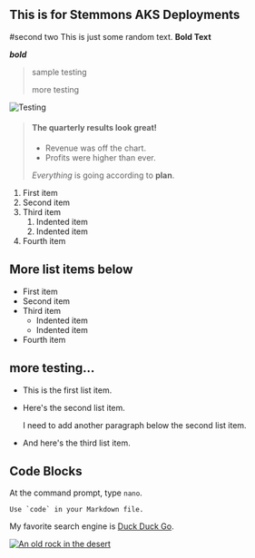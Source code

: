 ## This is for Stemmons AKS Deployments
#second two
This is just some random text.
**Bold Text**

***bold***
>sample testing
>
>more testing




![Testing](https://www.upwork.com/catalog-images/41bd7f2ea4181572c858932768363de5)


> #### The quarterly results look great!
>
> - Revenue was off the chart.
> - Profits were higher than ever.
>
>  *Everything* is going according to **plan**.


1. First item
2. Second item
3. Third item
    1. Indented item
    2. Indented item
4. Fourth item

## More list items below ##

- First item
- Second item
- Third item
    - Indented item
    - Indented item
- Fourth item

## more testing... ##

* This is the first list item.
* Here's the second list item.

    I need to add another paragraph below the second list item.

* And here's the third list item.

## Code Blocks ##
At the command prompt, type `nano`.

``Use `code` in your Markdown file.``

My favorite search engine is [Duck Duck Go](https://duckduckgo.com).


[![An old rock in the desert](https://mdg.imgix.net/assets/images/shiprock.jpg?auto=format&fit=clip&q=40&w=1080 "Shiprock, New Mexico by Beau Rogers")](https://www.flickr.com/photos/beaurogers/31833779864/in/photolist-Qv3rFw-34mt9F-a9Cmfy-5Ha3Zi-9msKdv-o3hgjr-hWpUte-4WMsJ1-KUQ8N-deshUb-vssBD-6CQci6-8AFCiD-zsJWT-nNfsgB-dPDwZJ-bn9JGn-5HtSXY-6CUhAL-a4UTXB-ugPum-KUPSo-fBLNm-6CUmpy-4WMsc9-8a7D3T-83KJev-6CQ2bK-nNusHJ-a78rQH-nw3NvT-7aq2qf-8wwBso-3nNceh-ugSKP-4mh4kh-bbeeqH-a7biME-q3PtTf-brFpgb-cg38zw-bXMZc-nJPELD-f58Lmo-bXMYG-bz8AAi-bxNtNT-bXMYi-bXMY6-bXMYv)

